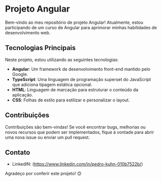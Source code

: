 # Projeto Angular

Bem-vindo ao meu repositório de projeto Angular! Atualmente, estou participando de um curso de Angular para aprimorar minhas habilidades de desenvolvimento web.

## Tecnologias Principais

Neste projeto, estou utilizando as seguintes tecnologias:

- **Angular**: Um framework de desenvolvimento front-end mantido pelo Google.
- **TypeScript**: Uma linguagem de programação superset do JavaScript que adiciona tipagem estática opcional.
- **HTML**: Linguagem de marcação para estruturar o conteúdo da aplicação.
- **CSS**: Folhas de estilo para estilizar e personalizar o layout.

## Contribuições

Contribuições são bem-vindas! Se você encontrar bugs, melhorias ou novos recursos que podem ser implementados, fique à vontade para abrir uma nova issue ou enviar um pull request.

## Contato
- LinkedIN: (https://www.linkedin.com/in/pedro-kuhn-010b7522b/)

Agradeço por conferir este projeto! 😊